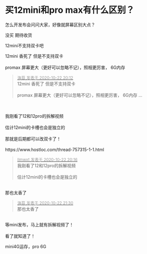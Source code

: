 # 买12mini和pro max有什么区别？


怎么开发布会问问大家，好像就屏幕区别大点？

没买 期待收货

12mini不支持双卡吧

12mini 香死了 但是不支持双卡<br />
<br />
promax 屏幕更大（更好可以忽略不记），照相更厉害， 6G内存<img id="aimg_hCrJD" onclick="zoom(this, this.src, 0, 0, 0)" class="zoom" src="https://cdn.jsdelivr.net/gh/hishis/forum-master/public/images/patch.gif" onmouseover="img_onmouseoverfunc(this)" onload="thumbImg(this)" border="0" alt="" />

<div class="quote"><blockquote><font size="2"><a href="https://www.hostloc.com/forum.php?mod=redirect&amp;goto=findpost&amp;pid=9337797&amp;ptid=757204" target="_blank"><font color="#999999">海苔 发表于 2020-10-22 20:12</font></a></font><br />
12mini 香死了 但是不支持双卡<br />
<br />
promax 屏幕更大（更好可以忽略不记），照相更厉害， 6G内存 ...</blockquote></div><br />
<br />
我刚看了12和12pro的拆解视频<br />
<br />
估计12mini的卡槽也会是独立的<br />
<br />
那就是后期都可以改双卡了！<br />
<br />
https://www.hostloc.com/thread-757315-1-1.html

<div class="quote"><blockquote><font size="2"><a href="https://www.hostloc.com/forum.php?mod=redirect&amp;goto=findpost&amp;pid=9337805&amp;ptid=757204" target="_blank"><font color="#999999">llmwxt 发表于 2020-10-22 20:16</font></a></font><br />
我刚看了12和12pro的拆解视频<br />
<br />
估计12mini的卡槽也会是独立的</blockquote></div><br />
那也太香了<img id="aimg_HEVR9" onclick="zoom(this, this.src, 0, 0, 0)" class="zoom" src="https://cdn.jsdelivr.net/gh/hishis/forum-master/public/images/patch.gif" onmouseover="img_onmouseoverfunc(this)" onload="thumbImg(this)" border="0" alt="" />

<div class="quote"><blockquote><font size="2"><a href="https://www.hostloc.com/forum.php?mod=redirect&amp;goto=findpost&amp;pid=9338145&amp;ptid=757204" target="_blank"><font color="#999999">海苔 发表于 2020-10-22 21:30</font></a></font><br />
那也太香了</blockquote></div><br />
等mini发布，马上就有拆解视频了！<br />
<br />
看了就知道了！

mini4G运存，pro 6G
